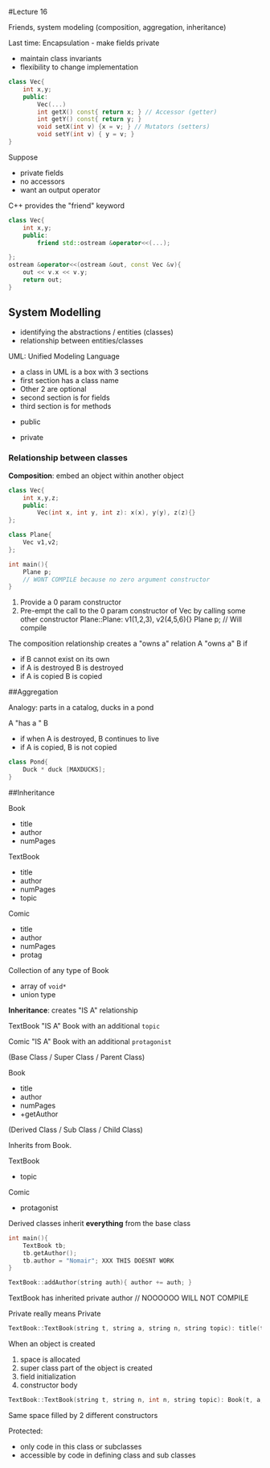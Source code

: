 #Lecture 16

Friends, system modeling (composition, aggregation, inheritance) 

Last time: Encapsulation - make fields private
 - maintain class invariants
 - flexibility to change implementation


```cpp
class Vec{
    int x,y;
    public:
        Vec(...)
        int getX() const{ return x; } // Accessor (getter)
        int getY() const{ return y; }
        void setX(int v) {x = v; } // Mutators (setters)
        void setY(int v) { y = v; } 
}
```

Suppose
- private fields
- no accessors
- want an output operator

C++ provides the "friend" keyword

```cpp
class Vec{
    int x,y;
    public:
        friend std::ostream &operator<<(...);

};
ostream &operator<<(ostream &out, const Vec &v){
    out << v.x << v.y;
    return out;
}
```

## System Modelling

- identifying the abstractions / entities (classes)
- relationship between entities/classes

UML: Unified Modeling Language 

- a class in UML is a box with 3 sections
- first section has a class name
- Other 2 are optional
- second section is for fields 
- third section is for methods
 + public
 - private

### Relationship between classes

**Composition**: embed an object within another object

```cpp
class Vec{
    int x,y,z;
    public:
        Vec(int x, int y, int z): x(x), y(y), z(z){}
};

class Plane{
    Vec v1,v2;
};

int main(){
    Plane p;
    // WONT COMPILE because no zero argument constructor
}
```

1. Provide a 0 param constructor
2. Pre-empt the call to the 0 param constructor of Vec by calling some other constructor
   Plane::Plane: v1(1,2,3), v2(4,5,6){}
   Plane p; // Will compile

The composition relationship creates a "owns a" relation
A "owns a" B if 
- if B cannot exist on its own
- if A is destroyed B is destroyed
- if A is copied B is copied

##Aggregation

Analogy: parts in a catalog, ducks in a pond

A "has a " B
 - if when A is destroyed, B continues to live
 - if A is copied, B is not copied

```cpp
class Pond{
    Duck * duck [MAXDUCKS];
}
```

##Inheritance

Book
- title
- author
- numPages

TextBook
- title
- author
- numPages
- topic

Comic
 - title
 - author
 - numPages
 - protag

Collection of any type of Book
 - array of `void*`
 - union type

**Inheritance**: creates "IS A" relationship

TextBook "IS A" Book with an additional `topic`

Comic "IS A" Book with an additional `protagonist`

(Base Class / Super Class / Parent Class) 

Book
 - title
 - author
 - numPages
 - +getAuthor

(Derived Class / Sub Class / Child Class)

Inherits from Book.

TextBook 
 - topic

Comic
 - protagonist

Derived classes inherit **everything** from the base class

```cpp
int main(){
    TextBook tb;
    tb.getAuthor();
    tb.author = "Nomair"; XXX THIS DOESNT WORK
}
```

```cpp 
TextBook::addAuthor(string auth){ author += auth; }
```

TextBook has inherited private author // NOOOOOO WILL NOT COMPILE

Private really means Private

```cpp
TextBook::TextBook(string t, string a, string n, string topic): title(t), author(a), numPages(n), topic(topic){} // This shit doesnt compile
```

When an object is created

1. space is allocated
2. super class part of the object is created
3. field initialization
4. constructor body

```cpp
TextBook::TextBook(string t, string n, int n, string topic): Book(t, a, n), topic(topic){}
```

Same space filled by 2 different constructors

Protected: 

- only code in this class or subclasses
- accessible by code in defining class and sub classes


